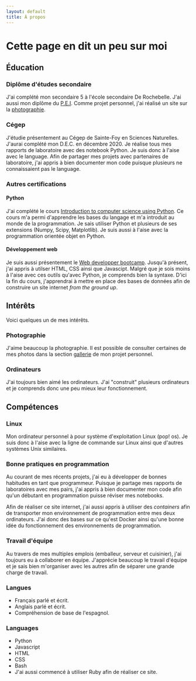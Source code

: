 ```yaml
---
layout: default 
title: À propos
---
```

# Cette page en dit un peu sur moi
## Éducation

### Diplôme d'études secondaire
J'ai complété mon secondaire 5 à l'école secondaire De Rochebelle. J'ai aussi mon diplôme du [P.E.I](https://www.ibo.org/fr/programmes/middle-years-programme/). Comme projet personnel, j'ai réalisé un site sur la [photographie](https://etienneparent4.wixsite.com/artphotographie). 

### Cégep
J'étudie présentement au Cégep de Sainte-Foy en Sciences Naturelles. J'aurai complété mon D.E.C. en décembre 2020. Je réalise tous mes rapports de laboratoire avec des notebook Python. Je suis donc à l'aise avec le language. Afin de partager mes projets avec partenaires de laboratoire, j'ai appris à bien documenter mon code puisque plusieurs ne connaissaient pas le language.

### Autres certifications
#### Python
J'ai complété le cours [Introduction to computer science using Python](https://www.edx.org/course/introduction-to-computer-science-and-programming-7). Ce cours m'a permi d'apprendre les bases du langage et m'a introduit au monde de la programmation. Je sais utiliser Python et plusieurs de ses extensions (Numpy, Scipy, Matplotlib). Je suis aussi à l'aise avec la programmation orientée objet en Python.
#### Développement web
Je suis aussi présentement le [Web developper bootcamp](https://www.udemy.com/course/the-web-developer-bootcamp/). Jusqu'à présent, j'ai appris à utilser HTML, CSS ainsi que Javascipt. Malgré que je sois moins à l'aise avec ces outils qu'avec Python, je comprends bien la syntaxe. D'ici la fin du cours, j'apprendrai à mettre en place des bases de données afin de construire un site internet *from the ground up*.

## Intérêts
Voici quelques un de mes intérêts.
### Photographie
J'aime beaucoup la photographie. Il est possible de consulter certaines de mes photos dans la section [gallerie](https://etienneparent4.wixsite.com/artphotographie/gallery) de mon projet personnel.
### Ordinateurs
J'ai toujours bien aimé les ordinateurs. J'ai "construit" plusieurs ordinateurs et je comprends donc une peu mieux leur fonctionnement.
## Compétences
### Linux
Mon ordinateur personnel à pour système d'exploitation Linux (pop! os). Je suis donc à l'aise avec la ligne de commande sur Linux ainsi que d'autres systèmes Unix similaires.
### Bonne pratiques en programmation
Au courant de mes récents projets, j'ai eu à développer de bonnes habitudes en tant que programmeur. Puisque je partage mes rapports de laboratoires avec mes pairs, j'ai appris à bien documenter mon code afin qu'un débutant en programmation puisse réviser mes notebooks.

Afin de réaliser ce site internet, j'ai aussi appris à utiliser des *containers* afin de transporter mon environnement de programmation entre mes deux ordinateurs. J'ai donc des bases sur ce qu'est Docker ainsi qu'une bonne idée du fonctionnement des environnements de programmation.
### Travail d'équipe
Au travers de mes multiples emplois (emballeur, serveur et cuisinier), j'ai toujours eu à collaborer en équipe. J'apprécie beaucoup le travail d'équipe et je sais bien m'organiser avec les autres afin de séparer une grande charge de travail.

### Langues
* Français parlé et écrit.
* Anglais parlé et écrit.
* Compréhension de base de l'espagnol.

### Languages
* Python
* Javascript
* HTML
* CSS
* Bash
* J'ai aussi commencé à utiliser Ruby afin de réaliser ce site.
